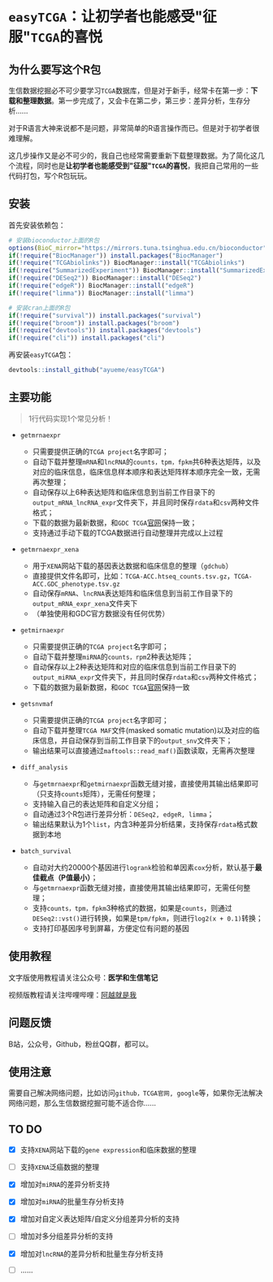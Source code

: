 # `easyTCGA`：让初学者也能感受"征服"`TCGA`的喜悦

## 为什么要写这个R包

生信数据挖掘必不可少要学习`TCGA`数据库，但是对于新手，经常卡在第一步：**下载和整理数据**。第一步完成了，又会卡在第二步，第三步：差异分析，生存分析......

对于R语言大神来说都不是问题，非常简单的R语言操作而已。但是对于初学者很难理解。

这几步操作又是必不可少的，我自己也经常需要重新下载整理数据。为了简化这几个流程，同时也是**让初学者也能感受到"征服"`TCGA`的喜悦**，我把自己常用的一些代码打包，写个R包玩玩。

## 安装

首先安装依赖包：

```R
# 安装bioconductor上面的R包
options(BioC_mirror="https://mirrors.tuna.tsinghua.edu.cn/bioconductor")
if(!require("BiocManager")) install.packages("BiocManager")
if(!require("TCGAbiolinks")) BiocManager::install("TCGAbiolinks")
if(!require("SummarizedExperiment")) BiocManager::install("SummarizedExperiment")
if(!require("DESeq2")) BiocManager::install("DESeq2")
if(!require("edgeR")) BiocManager::install("edgeR")
if(!require("limma")) BiocManager::install("limma")

# 安装cran上面的R包
if(!require("survival")) install.packages("survival")
if(!require("broom")) install.packages("broom")
if(!require("devtools")) install.packages("devtools")
if(!require("cli")) install.packages("cli")
```

再安装`easyTCGA`包：

```R
devtools::install_github("ayueme/easyTCGA")
```

## 主要功能

> 1行代码实现1个常见分析！

- `getmrnaexpr`
  - 只需要提供正确的`TCGA project`名字即可；
  - 自动下载并整理`mRNA`和`lncRNA`的`counts，tpm，fpkm`共6种表达矩阵，以及对应的临床信息，临床信息样本顺序和表达矩阵样本顺序完全一致，无需再次整理；
  - 自动保存以上6种表达矩阵和临床信息到当前工作目录下的`output_mRNA_lncRNA_expr`文件夹下，并且同时保存`rdata`和`csv`两种文件格式；
  - 下载的数据为最新数据，和`GDC TCGA`[官网](https://portal.gdc.cancer.gov/)保持一致；
  - 支持通过手动下载的TCGA数据进行自动整理并完成以上过程
- `getmrnaexpr_xena`
  - 用于`XENA`网站下载的基因表达数据和临床信息的整理（`gdchub`）
  - 直接提供文件名即可，比如：`TCGA-ACC.htseq_counts.tsv.gz`，`TCGA-ACC.GDC_phenotype.tsv.gz`
  - 自动保存`mRNA`、`lncRNA`表达矩阵和临床信息到当前工作目录下的`output_mRNA_expr_xena`文件夹下
  - （单独使用和GDC官方数据没有任何优势）

- `getmirnaexpr`
  - 只需要提供正确的`TCGA project`名字即可；
  - 自动下载并整理`miRNA`的`counts，rpm`2种表达矩阵；
  - 自动保存以上2种表达矩阵和对应的临床信息到当前工作目录下的`output_miRNA_expr`文件夹下，并且同时保存`rdata`和`csv`两种文件格式；
  - 下载的数据为最新数据，和`GDC TCGA`[官网](https://portal.gdc.cancer.gov/)保持一致
- `getsnvmaf`
  - 只需要提供正确的`TCGA project`名字即可；
  - 自动下载并整理`TCGA MAF`文件(masked somatic mutation)以及对应的临床信息，并自动保存到当前工作目录下的`output_snv`文件夹下；
  - 输出结果可以直接通过`maftools::read_maf()`函数读取，无需再次整理
- `diff_analysis`
  - 与`getmrnaexpr`和`getmirnaexpr`函数无缝对接，直接使用其输出结果即可（只支持`counts`矩阵），无需任何整理；
  - 支持输入自己的表达矩阵和自定义分组；
  - 自动通过3个R包进行差异分析：`DESeq2, edgeR, limma`；
  - 输出结果默认为1个`list`，内含3种差异分析结果，支持保存`rdata`格式数据到本地
- `batch_survival`
  - 自动对大约20000个基因进行`logrank`检验和单因素`cox`分析，默认基于**最佳截点（P值最小）**；
  - 与`getmrnaexpr`函数无缝对接，直接使用其输出结果即可，无需任何整理；
  - 支持`counts，tpm，fpkm`3种格式的数据，如果是`counts`，则通过`DESeq2::vst()`进行转换，如果是`tpm/fpkm`，则进行`log2(x + 0.1)`转换；
  - 支持打印基因序号到屏幕，方便定位有问题的基因

## 使用教程

文字版使用教程请关注公众号：**医学和生信笔记**

视频版教程请关注哔哩哔哩：[阿越就是我](https://space.bilibili.com/42460432)

## 问题反馈

B站，公众号，Github，粉丝QQ群，都可以。

## 使用注意

需要自己解决网络问题，比如访问`github，TCGA官网, google`等，如果你无法解决网络问题，那么生信数据挖掘可能不适合你......

## TO DO

- [x] 支持`XENA`网站下载的`gene expression`和临床数据的整理
- [ ] 支持`XENA`泛癌数据的整理
- [x] 增加对`miRNA`的差异分析支持
- [x] 增加对`miRNA`的批量生存分析支持
- [x] 增加对自定义表达矩阵/自定义分组差异分析的支持
- [ ] 增加对多分组差异分析的支持
- [x] 增加对`lncRNA`的差异分析和批量生存分析支持
- [ ] ......

